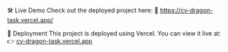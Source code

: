 🛠 Live Demo
Check out the deployed project here:
🔗 https://cv-dragon-task.vercel.app/


🚀 Deployment
This project is deployed using Vercel.
You can view it live at:
👉 [cv-dragon-task.vercel.app](https://cv-dragon-task.vercel.app/)


